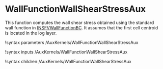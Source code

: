 # WallFunctionWallShearStressAux

This function computes the wall shear stress obtained using the standard
wall function in [INSFVWallFunctionBC](source/fvbcs/INSFVWallFunctionBC.md).
It assumes that the first cell centroid is located in the log layer.

!syntax parameters /AuxKernels/WallFunctionWallShearStressAux

!syntax inputs /AuxKernels/WallFunctionWallShearStressAux

!syntax children /AuxKernels/WallFunctionWallShearStressAux
